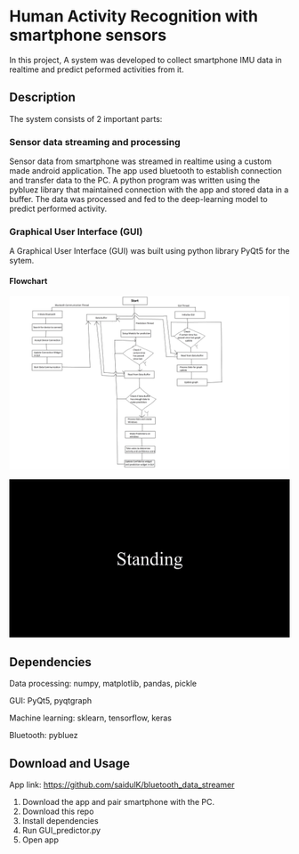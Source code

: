 # Human Activity Recognition with smartphone sensors
In this project, A system was developed to collect smartphone IMU data in realtime and predict peformed activities from it.

## Description
The system consists of 2 important parts:

### Sensor data streaming and processing 
Sensor data from smartphone was streamed in realtime using a custom made android application. The app used bluetooth to establish connection and transfer data to the PC. 
A python program was written using the pybluez library that maintained connection with the app and stored data in a buffer. The data was processed and fed to the deep-learning model to predict performed activity. 

### Graphical User Interface (GUI)
A Graphical User Interface (GUI) was built using python library PyQt5 for the sytem.

#### Flowchart
![FlowChart](./flowchart.png)

 
![Video](./project_trial.gif)

## Dependencies 
Data processing: numpy, matplotlib, pandas, pickle

GUI: PyQt5, pyqtgraph 

Machine learning: sklearn, tensorflow, keras

Bluetooth: pybluez

## Download and Usage
App link: https://github.com/saidulK/bluetooth_data_streamer
1. Download the app and pair smartphone with the PC. 
2. Download this repo
3. Install dependencies
4. Run GUI_predictor.py
5. Open app 
